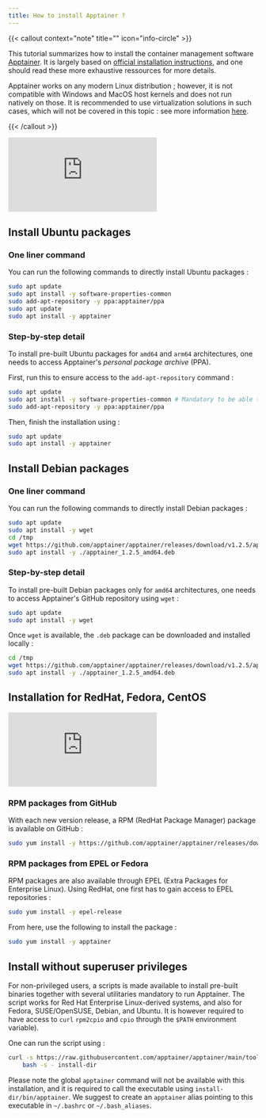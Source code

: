 ```yaml
---
title: How to install Apptainer ?
---
```


{{< callout context="note" title="" icon="info-circle" >}}

This tutorial summarizes how to install the container management software [Apptainer](https://apptainer.org/). It is largely based on [official installation instructions](https://apptainer.org/docs/admin/1.2/installation.html#install-from-pre-built-packages), and one should read these more exhaustive ressources for more details.

Apptainer works on any modern Linux distribution ; however, it is not compatible with Windows and MacOS host kernels and does not run natively on those. It is recommended to use virtualization solutions in such cases, which will not be covered in this topic : see more information [here](https://apptainer.org/docs/admin/1.2/installation.html#installation-on-windows-or-mac).

{{< /callout >}}

<iframe class="tuto-video" src="https://www.youtube.com/embed/pwwVRjyGKe4?si=seC749ija5Hinbce" title="YouTube video player" frameborder="0" allow="accelerometer; autoplay; clipboard-write; encrypted-media; gyroscope; picture-in-picture; web-share" allowfullscreen></iframe>

## Install Ubuntu packages

###  One liner command
You can run the following commands to directly install Ubuntu packages :

```bash
sudo apt update 
sudo apt install -y software-properties-common
sudo add-apt-repository -y ppa:apptainer/ppa
sudo apt update
sudo apt install -y apptainer
```

### Step-by-step detail
To install pre-built Ubuntu packages for `amd64` and `arm64` architectures, one needs to access Apptainer's *personal package archive* (PPA).

First, run this to ensure access to the `add-apt-repository` command :

```bash
sudo apt update 
sudo apt install -y software-properties-common # Mandatory to be able to run next command
sudo add-apt-repository -y ppa:apptainer/ppa
```

Then, finish the installation using :

```bash
sudo apt update
sudo apt install -y apptainer
```

##  Install Debian packages
###  One liner command
You can run the following commands to directly install Debian packages :

```bash
sudo apt update
sudo apt install -y wget
cd /tmp
wget https://github.com/apptainer/apptainer/releases/download/v1.2.5/apptainer_1.2.5_amd64.deb
sudo apt install -y ./apptainer_1.2.5_amd64.deb
```

### Step-by-step detail
To install pre-built Debian packages only for `amd64` architectures, one needs to access Apptainer's GitHub repository using `wget` :

```bash
sudo apt update
sudo apt install -y wget
```

Once  `wget` is available, the `.deb` package can be downloaded and installed locally :

```bash
cd /tmp
wget https://github.com/apptainer/apptainer/releases/download/v1.2.5/apptainer_1.2.5_amd64.deb
sudo apt install -y ./apptainer_1.2.5_amd64.deb
```

## Installation for RedHat, Fedora, CentOS

<iframe class="tuto-video" src="https://www.youtube.com/embed/eCS40YOdri8?si=46fB7Cl9Nklg-UWU" title="YouTube video player" frameborder="0" allow="accelerometer; autoplay; clipboard-write; encrypted-media; gyroscope; picture-in-picture; web-share" allowfullscreen></iframe>

### RPM packages from GitHub
With each new version release, a RPM (RedHat Package Manager) package is available on GitHub :

```bash
sudo yum install -y https://github.com/apptainer/apptainer/releases/download/v1.2.5/apptainer-1.2.5-1.x86_64.rpm
```

### RPM packages from EPEL or Fedora
RPM packages are also available through EPEL (Extra Packages for Enterprise Linux).
Using RedHat, one first has to gain access to EPEL repositories :

```bash
sudo yum install -y epel-release
```

From here, use the following to install the package :

```bash
sudo yum install -y apptainer
```

## Install without superuser privileges
For non-privileged users, a scripts is made available to install pre-built binaries together with several utilitaries mandatory to run Apptainer. The script works for Red Hat Enterprise Linux-derived systems, and also for Fedora, SUSE/OpenSUSE, Debian, and Ubuntu. It is however required to have access to `curl` `rpm2cpio` and `cpio` through the `$PATH` environment variable).

One can run the script using :

```bash
curl -s https://raw.githubusercontent.com/apptainer/apptainer/main/tools/install-unprivileged.sh | \
    bash -s - install-dir
```

Please note the global `apptainer` command will not be available with this installation, and it is required to call the executable using `install-dir/bin/apptainer`. We suggest to create an `apptainer` alias pointing to this executable in `~/.bashrc` or `~/.bash_aliases`.






